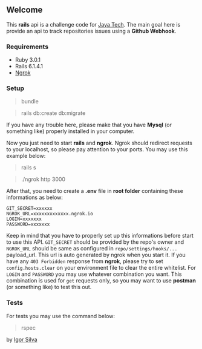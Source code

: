## Welcome

This **rails** api is a challenge code for [Jaya Tech](https://jaya.tech/). 
The main goal here is provide an api to track repositories issues using a **Github Webhook**.

### Requirements 
* Ruby 3.0.1
* Rails 6.1.4.1
* [Ngrok](https://ngrok.com/)

### Setup
> bundle

> rails db:create db:migrate

If you have any trouble here, please make that you have **Mysql** (or something like) properly installed in your computer. 

Now you just need to start **rails** and **ngrok**. Ngrok should redirect requests to your localhost, so please pay attention to your ports. You may use this example below:

> rails s 

> ./ngrok http 3000

After that, you need to create a **.env** file in **root folder** containing these informations as below:

```
GIT_SECRET=xxxxxx
NGROK_URL=xxxxxxxxxxxxx.ngrok.io
LOGIN=xxxxxxx
PASSWORD=xxxxxxx
```

Keep in mind that you have to properly set up this informations before start to use this API. 
`GIT_SECRET` should be provided by the repo's owner and `NGROK_URL` should be same as configured in `repo/settings/hooks/...` payload_url. This url is auto generated by ngrok when you start it. If you have any `403 Forbidden` response from **ngrok**, please try to set `config.hosts.clear` on your environment file to clear the entire whitelist.
For `LOGIN` and `PASSWORD` you may use whatever combination you want. This combination is used for `get` requests only, so you may want to use **postman** (or something like) to test this out.

### Tests
For tests you may use the command below:
> rspec



by [Igor Silva](https://github.com/guitoaraujo)